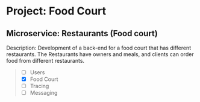 # Project: Food Court

## Microservice: Restaurants (Food court)

Description:
Development of a back-end for a food court that has different restaurants. The Restaurants have owners and meals, and clients can order food from different restaurants.

>- [ ] Users
>- [X] Food Court
>- [ ] Tracing
>- [ ] Messaging